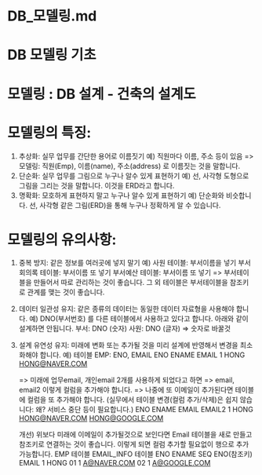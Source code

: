 # DB_모델링.md
# DB 모델링 기초
# 모델링 : DB 설계 - 건축의 설계도
# 모델링의 특징: 
  1) 추상화: 실무 업무를 간단한 용어로 이름짓기
  예) 직원마다 이름, 주소 등이 있음
   => 모델링: 직원(Emp), 이름(name), 주소(address) 로 이름짓는 것을 말합니다.
  2) 단순화: 실무 업무를 그림으로 누구나 알수 있게 표현하기
  예) 선, 사각형 도형으로 그림을 그리는 것을 말합니다. 이것을 ERD라고 합니다.
  3) 명확화: 모호하게 표현하지 말고 누구나 알수 있게 표현하기
  예) 단순화와 비슷합니다. 선, 사각형 같은 그림(ERD)을 통해 누구나 정확하게 알 수 있습니다.

# 모델링의 유의사항:
  1) 중복 방지: 같은 정보를 여러곳에 넣지 말기
    예) 사원 테이블: 부서이름을 넣기
        부서회의록 테이블: 부서이름 또 넣기
        부서예산 테이블: 부서이름 또 넣기
        => 부서테이블을 만들어서 따로 관리하는 것이 좋습니다. 
           그 외 테이블은 부서테이블을 참조키로 관계를 맺는 것이 좋습니다.
  2) 데이터 일관성 유지: 같은 종류의 데이터는 동일한 데이터 자료형을 사용해야 합니다.
    예) DNO(부서번호) 를 다른 테이블에서 사용하고 있다고 합니다.
        아래와 같이 설계하면 안됩니다.
        부서: DNO (숫자)
        사원: DNO (글자) => 숫자로 바꿀것
  3) 설계 유연성 유지: 미래에 변화 또는 추가될 것을 미리 설계에 반영해서 변경을 최소화해야 합니다.
    예) 테이블 EMP: ENO, EMAIL 
       ENO ENAME   EMAIL
        1  HONG    HONG@NAVER.COM

      => 미래에 업무email, 개인email 2개를 사용하게 되었다고 하면
      => email, email2 이렇게 컬럼을 추가해야 합니다. 
      => 나중에 또 이메일이 추가된다면 테이블에 컬럼을 또 추가해야 합니다.
        (실무에서 테이블 변경(컬럼 추가/삭제)은 쉽지 않습니다: 
          왜? 서비스 중단 등이 필요합니다.)
       ENO ENAME   EMAIL             EMAIL2
        1  HONG    HONG@NAVER.COM    HONG@GOOGLE.COM

      개선) 위보다 미래에 이메일이 추가될것으로 보인다면
          Email 테이블을 새로 만들고 참조키로 연결하는 것이 좋습니다.
          이렇게 되면 컬럼 추가할 필요없이 행으로 추가가능합니다.
        EMP 테이블            EMAIL_INFO 테이블
        ENO ENAME            SEQ     ENO(참조키)  EMAIL
        1   HONG              01      1            A@NAVER.COM
                              02      1            A@GOOGLE.COM